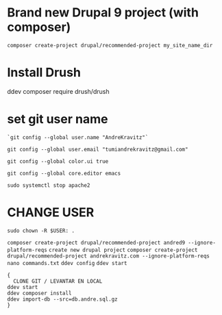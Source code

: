 # Brand new Drupal 9 project (with composer)
  `composer create-project drupal/recommended-project my_site_name_dir`

# Install Drush 
  ddev composer require drush/drush

# set git user name

	`git config --global user.name "AndreKravitz"`


  `git config --global user.email "tumiandrekravitz@gmail.com" `

  `git config --global color.ui true`

  `git config --global core.editor emacs `
 
`sudo systemctl stop apache2 `

# CHANGE USER
`sudo chown -R $USER: . `




`composer create-project drupal/recommended-project andred9 --ignore-platform-reqs`
`create new drupal project`
`composer create-project drupal/recommended-project andrekravitz.com --ignore-platform-reqs`
`nano commands.txt`
`ddev config`
`ddev start`

```
{
  CLONE GIT / LEVANTAR EN LOCAL
ddev start
ddev composer install
ddev import-db --src=db.andre.sql.gz
}
```
